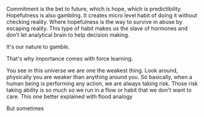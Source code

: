 Commitment is the bet to future, which is hope, which is predictibility. Hopefulness is also gambling. It creates micro level habit of doing it without checking reality. Where hopefulness is the way to survive in abuse by escaping reality. This type of habit makes us the slave of hormones and don’t let analytical brain to help decision making.

It's our nature to gamble.

That's why importance comes with force learning.

You see in this universe we are one the weakest thing. Look around, physically you are weaker than anything around you. So basically, when a human being is performing any action, we are always taking risk. Those risk taking ability is so much so we run in a flow or habit that we don't want to care. This one better explained with flood analogy

But sometimes
